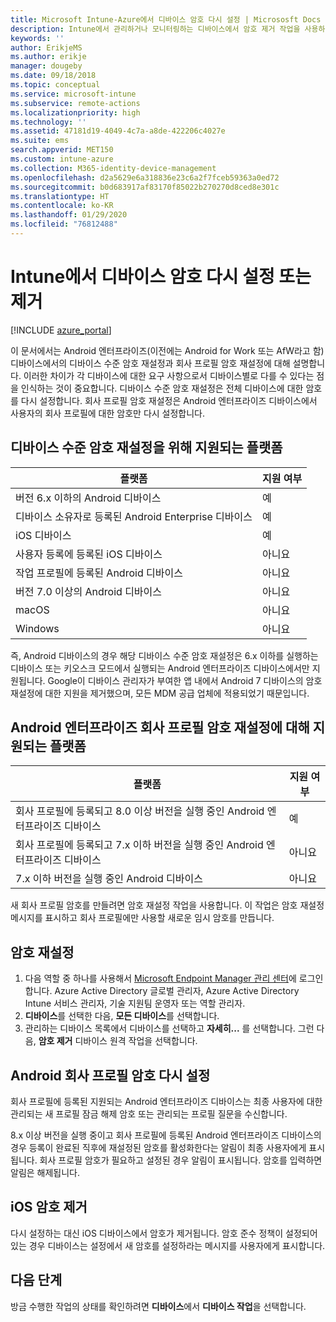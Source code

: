 ```yaml
---
title: Microsoft Intune-Azure에서 디바이스 암호 다시 설정 | Micrososft Docs
description: Intune에서 관리하거나 모니터링하는 디바이스에서 암호 제거 작업을 사용하여 암호를 제거하거나 다시 설정합니다.
keywords: ''
author: ErikjeMS
ms.author: erikje
manager: dougeby
ms.date: 09/18/2018
ms.topic: conceptual
ms.service: microsoft-intune
ms.subservice: remote-actions
ms.localizationpriority: high
ms.technology: ''
ms.assetid: 47181d19-4049-4c7a-a8de-422206c4027e
ms.suite: ems
search.appverid: MET150
ms.custom: intune-azure
ms.collection: M365-identity-device-management
ms.openlocfilehash: d2a5629e6a318836e23c6a2f7fceb59363a0ed72
ms.sourcegitcommit: b0d683917af83170f85022b270270d8ced8e301c
ms.translationtype: HT
ms.contentlocale: ko-KR
ms.lasthandoff: 01/29/2020
ms.locfileid: "76812488"
---
```

# <a name="reset-or-remove-a-device-passcode-in-intune"></a>Intune에서 디바이스 암호 다시 설정 또는 제거

[!INCLUDE [azure_portal](../includes/azure_portal.md)]

이 문서에서는 Android 엔터프라이즈(이전에는 Android for Work 또는 AfW라고 함) 디바이스에서의 디바이스 수준 암호 재설정과 회사 프로필 암호 재설정에 대해 설명합니다. 이러한 차이가 각 디바이스에 대한 요구 사항으로서 디바이스별로 다를 수 있다는 점을 인식하는 것이 중요합니다. 디바이스 수준 암호 재설정은 전체 디바이스에 대한 암호를 다시 설정합니다. 회사 프로필 암호 재설정은 Android 엔터프라이즈 디바이스에서 사용자의 회사 프로필에 대한 암호만 다시 설정합니다.

## <a name="supported-platforms-for-device-level-passcode-reset"></a>디바이스 수준 암호 재설정을 위해 지원되는 플랫폼

| 플랫폼 | 지원 여부 |
| ---- | ---- |
| 버전 6.x 이하의 Android 디바이스 | 예 |
| 디바이스 소유자로 등록된 Android Enterprise 디바이스 | 예 |
| iOS 디바이스 | 예 |
| 사용자 등록에 등록된 iOS 디바이스 | 아니요 |
| 작업 프로필에 등록된 Android 디바이스 | 아니요 |
| 버전 7.0 이상의 Android 디바이스 | 아니요 |
| macOS | 아니요 |
| Windows | 아니요 |

즉, Android 디바이스의 경우 해당 디바이스 수준 암호 재설정은 6.x 이하를 실행하는 디바이스 또는 키오스크 모드에서 실행되는 Android 엔터프라이즈 디바이스에서만 지원됩니다. Google이 디바이스 관리자가 부여한 앱 내에서 Android 7 디바이스의 암호 재설정에 대한 지원을 제거했으며, 모든 MDM 공급 업체에 적용되었기 때문입니다.

## <a name="supported-platforms-for-android-enterprise-work-profile-passcode-reset"></a>Android 엔터프라이즈 회사 프로필 암호 재설정에 대해 지원되는 플랫폼

| 플랫폼 | 지원 여부 |
| ---- | ---- |
| 회사 프로필에 등록되고 8.0 이상 버전을 실행 중인 Android 엔터프라이즈 디바이스 | 예 |
| 회사 프로필에 등록되고 7.x 이하 버전을 실행 중인 Android 엔터프라이즈 디바이스 | 아니요 |
| 7\.x 이하 버전을 실행 중인 Android 디바이스 | 아니요 |

새 회사 프로필 암호를 만들려면 암호 재설정 작업을 사용합니다. 이 작업은 암호 재설정 메시지를 표시하고 회사 프로필에만 사용할 새로운 임시 암호를 만듭니다. 

## <a name="reset-a-passcode"></a>암호 재설정


1. 다음 역할 중 하나를 사용해서 [Microsoft Endpoint Manager 관리 센터](https://go.microsoft.com/fwlink/?linkid=2109431)에 로그인합니다. Azure Active Directory 글로벌 관리자, Azure Active Directory Intune 서비스 관리자, 기술 지원팀 운영자 또는 역할 관리자.
2. **디바이스**를 선택한 다음, **모든 디바이스**를 선택합니다.
3. 관리하는 디바이스 목록에서 디바이스를 선택하고 **자세히...** 를 선택합니다. 그런 다음, **암호 제거** 디바이스 원격 작업을 선택합니다.

## <a name="reset-android-work-profile-passcodes"></a>Android 회사 프로필 암호 다시 설정

회사 프로필에 등록된 지원되는 Android 엔터프라이즈 디바이스는 최종 사용자에 대한 관리되는 새 프로필 잠금 해제 암호 또는 관리되는 프로필 질문을 수신합니다.

8\.x 이상 버전을 실행 중이고 회사 프로필에 등록된 Android 엔터프라이즈 디바이스의 경우 등록이 완료된 직후에 재설정된 암호를 활성화한다는 알림이 최종 사용자에게 표시됩니다. 회사 프로필 암호가 필요하고 설정된 경우 알림이 표시됩니다. 암호를 입력하면 알림은 해제됩니다.


## <a name="remove-ios-passcodes"></a>iOS 암호 제거

다시 설정하는 대신 iOS 디바이스에서 암호가 제거됩니다. 암호 준수 정책이 설정되어 있는 경우 디바이스는 설정에서 새 암호를 설정하라는 메시지를 사용자에게 표시합니다.

## <a name="next-steps"></a>다음 단계

방금 수행한 작업의 상태를 확인하려면 **디바이스**에서 **디바이스 작업**을 선택합니다.
